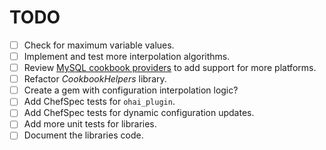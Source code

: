 TODO
====

* [ ] Check for maximum variable values.
* [ ] Implement and test more interpolation algorithms.
* [ ] Review [MySQL cookbook providers](https://github.com/opscode-cookbooks/mysql/tree/master/libraries) to add support for more platforms.
* [ ] Refactor *CookbookHelpers* library.
 * [ ] Create a gem with configuration interpolation logic?
* [ ] Add ChefSpec tests for `ohai_plugin`.
* [ ] Add ChefSpec tests for dynamic configuration updates.
* [ ] Add more unit tests for libraries.
* [ ] Document the libraries code.
